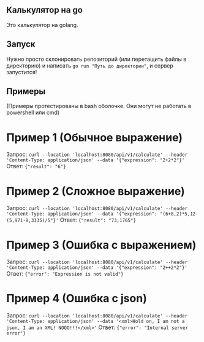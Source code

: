 ## Калькулятор на go

Это калькулятор на golang.

## Запуск

Нужно просто склонировать репозиторий (или перетащить файлы в директорию) и написать `go run "Путь до директории"`, и сервер запустится!

## Примеры
(Примеры протестированы в bash оболочке. Они могут не работать в powershell или cmd)

# Пример 1 (Обычное выражение)
Запрос: `curl --location 'localhost:8080/api/v1/calculate' --header 'Content-Type: application/json' --data '{"expression": "2+2*2"}'`
Ответ: `{"result": "6"}`

# Пример 2 (Сложное выражение)
Запрос: `curl --location 'localhost:8080/api/v1/calculate' --header 'Content-Type: application/json' --data '{"expression": "(6+8,2)*5,12-(5,971-8,3335)/5"}'`
Ответ: `{"result": "73,1765"}`

# Пример 3 (Ошибка с выражением)
Запрос: `curl --location 'localhost:8080/api/v1/calculate' --header 'Content-Type: application/json' --data '{"expression": "2++2*2"}'`
Ответ: `{"error": "Expression is not valid"}`

# Пример 4 (Ошибка с json)
Запрос: `curl --location 'localhost:8080/api/v1/calculate' --header 'Content-Type: application/json' --data '<xml>Hold on, I am not a json, I am an XML! NOOO!!!</xml>'`
Ответ: `{"error": "Internal server error"}`